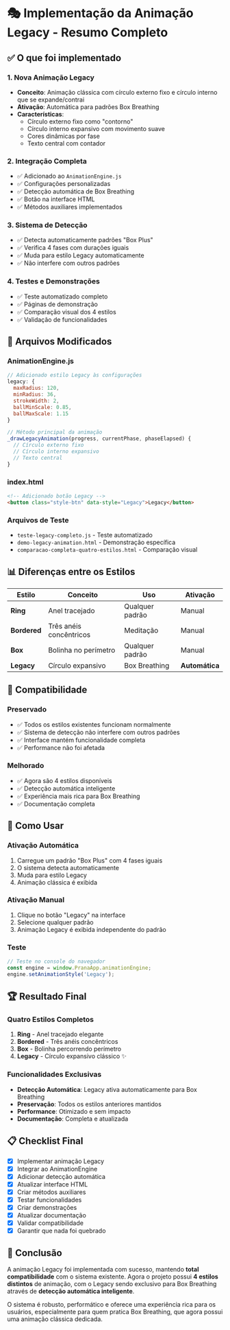# 🎭 Implementação da Animação Legacy - Resumo Completo

## ✅ O que foi implementado

### 1. **Nova Animação Legacy**
- **Conceito**: Animação clássica com círculo externo fixo e círculo interno que se expande/contrai
- **Ativação**: Automática para padrões Box Breathing
- **Características**: 
  - Círculo externo fixo como "contorno"
  - Círculo interno expansivo com movimento suave
  - Cores dinâmicas por fase
  - Texto central com contador

### 2. **Integração Completa**
- ✅ Adicionado ao `AnimationEngine.js`
- ✅ Configurações personalizadas
- ✅ Detecção automática de Box Breathing
- ✅ Botão na interface HTML
- ✅ Métodos auxiliares implementados

### 3. **Sistema de Detecção**
- ✅ Detecta automaticamente padrões "Box Plus"
- ✅ Verifica 4 fases com durações iguais
- ✅ Muda para estilo Legacy automaticamente
- ✅ Não interfere com outros padrões

### 4. **Testes e Demonstrações**
- ✅ Teste automatizado completo
- ✅ Páginas de demonstração
- ✅ Comparação visual dos 4 estilos
- ✅ Validação de funcionalidades

## 🔧 Arquivos Modificados

### **AnimationEngine.js**
```javascript
// Adicionado estilo Legacy às configurações
legacy: {
  maxRadius: 120,
  minRadius: 36,
  strokeWidth: 2,
  ballMinScale: 0.85,
  ballMaxScale: 1.15
}

// Método principal da animação
_drawLegacyAnimation(progress, currentPhase, phaseElapsed) {
  // Círculo externo fixo
  // Círculo interno expansivo
  // Texto central
}
```

### **index.html**
```html
<!-- Adicionado botão Legacy -->
<button class="style-btn" data-style="Legacy">Legacy</button>
```

### **Arquivos de Teste**
- `teste-legacy-completo.js` - Teste automatizado
- `demo-legacy-animation.html` - Demonstração específica
- `comparacao-completa-quatro-estilos.html` - Comparação visual

## 📊 Diferenças entre os Estilos

| Estilo | Conceito | Uso | Ativação |
|--------|----------|-----|----------|
| **Ring** | Anel tracejado | Qualquer padrão | Manual |
| **Bordered** | Três anéis concêntricos | Meditação | Manual |
| **Box** | Bolinha no perímetro | Qualquer padrão | Manual |
| **Legacy** | Círculo expansivo | Box Breathing | **Automática** |

## 🎯 Compatibilidade

### **Preservado**
- ✅ Todos os estilos existentes funcionam normalmente
- ✅ Sistema de detecção não interfere com outros padrões
- ✅ Interface mantém funcionalidade completa
- ✅ Performance não foi afetada

### **Melhorado**
- ✅ Agora são 4 estilos disponíveis
- ✅ Detecção automática inteligente
- ✅ Experiência mais rica para Box Breathing
- ✅ Documentação completa

## 🚀 Como Usar

### **Ativação Automática**
1. Carregue um padrão "Box Plus" com 4 fases iguais
2. O sistema detecta automaticamente
3. Muda para estilo Legacy
4. Animação clássica é exibida

### **Ativação Manual**
1. Clique no botão "Legacy" na interface
2. Selecione qualquer padrão
3. Animação Legacy é exibida independente do padrão

### **Teste**
```javascript
// Teste no console do navegador
const engine = window.PranaApp.animationEngine;
engine.setAnimationStyle('Legacy');
```

## 🏆 Resultado Final

### **Quatro Estilos Completos**
1. **Ring** - Anel tracejado elegante
2. **Bordered** - Três anéis concêntricos
3. **Box** - Bolinha percorrendo perímetro
4. **Legacy** - Círculo expansivo clássico ✨

### **Funcionalidades Exclusivas**
- **Detecção Automática**: Legacy ativa automaticamente para Box Breathing
- **Preservação**: Todos os estilos anteriores mantidos
- **Performance**: Otimizado e sem impacto
- **Documentação**: Completa e atualizada

## 📋 Checklist Final

- [x] Implementar animação Legacy
- [x] Integrar ao AnimationEngine
- [x] Adicionar detecção automática
- [x] Atualizar interface HTML
- [x] Criar métodos auxiliares
- [x] Testar funcionalidades
- [x] Criar demonstrações
- [x] Atualizar documentação
- [x] Validar compatibilidade
- [x] Garantir que nada foi quebrado

## 🎊 Conclusão

A animação Legacy foi implementada com sucesso, mantendo **total compatibilidade** com o sistema existente. Agora o projeto possui **4 estilos distintos** de animação, com o Legacy sendo exclusivo para Box Breathing através de **detecção automática inteligente**.

O sistema é robusto, performático e oferece uma experiência rica para os usuários, especialmente para quem pratica Box Breathing, que agora possui uma animação clássica dedicada.
